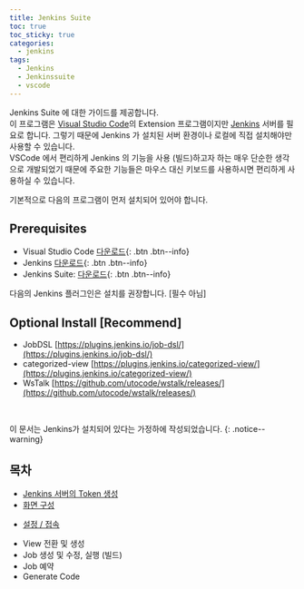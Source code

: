```yaml
---
title: Jenkins Suite
toc: true
toc_sticky: true
categories:
  - jenkins
tags:
  - Jenkins
  - Jenkinssuite
  - vscode
---
```


Jenkins Suite 에 대한 가이드를 제공합니다. <br />
이 프로그램은 [Visual Studio Code](https://code.visualstudio.com/)의 Extension 프로그램이지만 [Jenkins](https://www.jenkins.io/) 서버를 필요로 합니다. 그렇기 때문에 Jenkins 가 설치된 서버 환경이나 로컬에 직접 설치해야만 사용할 수 있습니다.<br />
VSCode 에서 편리하게 Jenkins 의 기능을 사용 (빌드)하고자 하는 매우 단순한 생각으로 개발되었기 때문에 주요한 기능들은 마우스 대신 키보드를 사용하시면 편리하게 사용하실 수 있습니다.

기본적으로 다음의 프로그램이 먼저 설치되어 있어야 합니다.

## Prerequisites

- Visual Studio Code [다운로드](https://code.visualstudio.com/Download){: .btn .btn--info}
- Jenkins [다운로드](https://www.jenkins.io/download/){: .btn .btn--info}
- Jenkins Suite: [다운로드](https://marketplace.visualstudio.com/items?itemName=utocode.jenkinssuite){: .btn .btn--info}

다음의 Jenkins 플러그인은 설치를 권장합니다. [필수 아님]

## Optional Install [Recommend]
- JobDSL [https://plugins.jenkins.io/job-dsl/](https://plugins.jenkins.io/job-dsl/)
- categorized-view [https://plugins.jenkins.io/categorized-view/](https://plugins.jenkins.io/categorized-view/)
- WsTalk [https://github.com/utocode/wstalk/releases/](https://github.com/utocode/wstalk/releases/)

<br />

이 문서는 Jenkins가 설치되어 있다는 가정하에 작성되었습니다.
{: .notice--warning}

## 목차
* [Jenkins 서버의 Token 생성](../jenkins-10-token/)
* [화면 구성](../jenkinssuite-20-layout/)
- [설정 / 접속](../jenkinssuite-30-connection)
* View 전환 및 생성
* Job 생성 및 수정, 실행 (빌드)
* Job 예약
* Generate Code
